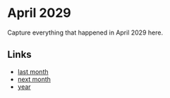 # April 2029

Capture everything that happened in April 2029 here.

## Links
- [last month](calendar/months/2029-03.md)
- [next month](calendar/months/2029-05.md)
- [year](calendar/years/2029.md)